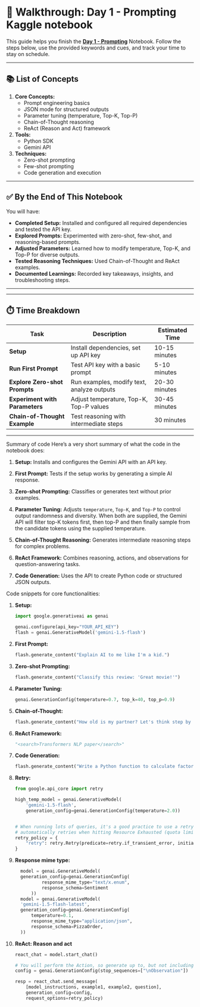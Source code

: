 
# 📓 Walkthrough: Day 1 - Prompting Kaggle notebook

This guide helps you finish the **[Day 1 - Prompting](https://www.kaggle.com/code/markishere/day-1-prompting)** Notebook. Follow the steps below, use the provided keywords and cues, and track your time to stay on schedule.


---

## 📚 List of Concepts
1. **Core Concepts:**
   - Prompt engineering basics
   - JSON mode for structured outputs
   - Parameter tuning (temperature, Top-K, Top-P)
   - Chain-of-Thought reasoning
   - ReAct (Reason and Act) framework
2. **Tools:**
   - Python SDK
   - Gemini API
3. **Techniques:**
   - Zero-shot prompting
   - Few-shot prompting
   - Code generation and execution

---

## ✅ By the End of This Notebook
You will have:
- **Completed Setup:** Installed and configured all required dependencies and tested the API key.
- **Explored Prompts:** Experimented with zero-shot, few-shot, and reasoning-based prompts.
- **Adjusted Parameters:** Learned how to modify temperature, Top-K, and Top-P for diverse outputs.
- **Tested Reasoning Techniques:** Used Chain-of-Thought and ReAct examples.
- **Documented Learnings:** Recorded key takeaways, insights, and troubleshooting steps.

---


---

## ⏱️ Time Breakdown

| Task                          | Description                                    | Estimated Time |
|-------------------------------|------------------------------------------------|----------------|
| **Setup**                     | Install dependencies, set up API key           | 10-15 minutes  |
| **Run First Prompt**           | Test API key with a basic prompt              | 5-10 minutes   |
| **Explore Zero-shot Prompts**  | Run examples, modify text, analyze outputs    | 20-30 minutes  |
| **Experiment with Parameters** | Adjust temperature, Top-K, Top-P values       | 30-45 minutes  |
| **Chain-of-Thought Example**   | Test reasoning with intermediate steps        | 30 minutes     |

---

Summary of code
Here’s a very short summary of what the code in the notebook does:

1. **Setup:** Installs and configures the Gemini API with an API key.
2. **First Prompt:** Tests if the setup works by generating a simple AI response.
3. **Zero-shot Prompting:** Classifies or generates text without prior examples.
4. **Parameter Tuning:** Adjusts `temperature`, `Top-K`, and `Top-P` to control output randomness and diversity.
When both are supplied, the Gemini API will filter top-K tokens first, then top-P and then finally sample from the candidate tokens using the supplied temperature.

5. **Chain-of-Thought Reasoning:** Generates intermediate reasoning steps for complex problems.
6. **ReAct Framework:** Combines reasoning, actions, and observations for question-answering tasks.
7. **Code Generation:** Uses the API to create Python code or structured JSON outputs.

Code snippets for core functionalities:

1. **Setup:**
   ```python
   import google.generativeai as genai

   genai.configure(api_key="YOUR_API_KEY")
   flash = genai.GenerativeModel('gemini-1.5-flash')

   ```

2. **First Prompt:**
   ```python
   flash.generate_content("Explain AI to me like I'm a kid.")
   ```

3. **Zero-shot Prompting:**
   ```python
   flash.generate_content("Classify this review: 'Great movie!'")
   ```

4. **Parameter Tuning:**
   ```python
   genai.GenerationConfig(temperature=0.7, top_k=40, top_p=0.9)
   ```

5. **Chain-of-Thought:**
   ```python
   flash.generate_content("How old is my partner? Let's think step by step.")
   ```

6. **ReAct Framework:**
   ```python
   "<search>Transformers NLP paper</search>"
   ```

7. **Code Generation:**
   ```python
   flash.generate_content("Write a Python function to calculate factorial.")
   ``` 
8. **Retry:** 
    ```python
    from google.api_core import retry

    high_temp_model = genai.GenerativeModel(
        'gemini-1.5-flash',
        generation_config=genai.GenerationConfig(temperature=2.0))


    # When running lots of queries, it's a good practice to use a retry policy so your code
    # automatically retries when hitting Resource Exhausted (quota limit) errors.
    retry_policy = {
        "retry": retry.Retry(predicate=retry.if_transient_error, initial=10, multiplier=1.5, timeout=300)
    }
    ```
  9. **Response mime type:**
     ```python
       model = genai.GenerativeModel(
       generation_config=genai.GenerationConfig(
               response_mime_type="text/x.enum",
               response_schema=Sentiment
           ))
       model = genai.GenerativeModel(
       'gemini-1.5-flash-latest',
       generation_config=genai.GenerationConfig(
           temperature=0.1,
           response_mime_type="application/json",
           response_schema=PizzaOrder,
       ))
      ```
  10. **ReAct: Reason and act** 
  
      ```python
      react_chat = model.start_chat()

      # You will perform the Action, so generate up to, but not including, the Observation.
      config = genai.GenerationConfig(stop_sequences=["\nObservation"])

      resp = react_chat.send_message(
          [model_instructions, example1, example2, question],
          generation_config=config,
          request_options=retry_policy)
      ```
